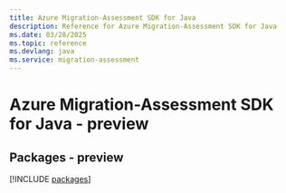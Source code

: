```yaml
---
title: Azure Migration-Assessment SDK for Java
description: Reference for Azure Migration-Assessment SDK for Java
ms.date: 03/28/2025
ms.topic: reference
ms.devlang: java
ms.service: migration-assessment
---
```

# Azure Migration-Assessment SDK for Java - preview
## Packages - preview
[!INCLUDE [packages](migration-assessment-index.md)]